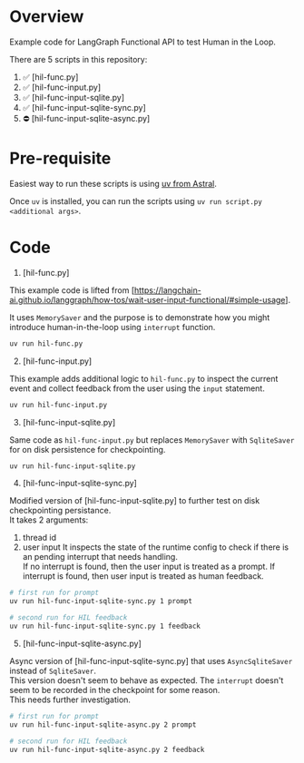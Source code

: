 # Overview

Example code for LangGraph Functional API to test Human in the Loop.

There are 5 scripts in this repository:

1. :white_check_mark: [hil-func.py]
2. :white_check_mark: [hil-func-input.py]
3. :white_check_mark: [hil-func-input-sqlite.py]
4. :white_check_mark: [hil-func-input-sqlite-sync.py]
5. :no_entry: [hil-func-input-sqlite-async.py]

# Pre-requisite

Easiest way to run these scripts is using [uv from Astral](https://docs.astral.sh/uv/).  

Once `uv` is installed, you can run the scripts using `uv run script.py <additional args>`.

# Code

1. [hil-func.py]

This example code is lifted from [https://langchain-ai.github.io/langgraph/how-tos/wait-user-input-functional/#simple-usage].  

It uses `MemorySaver` and the purpose is to demonstrate how you might introduce human-in-the-loop using `interrupt` function.

```bash
uv run hil-func.py
```

2. [hil-func-input.py]

This example adds additional logic to `hil-func.py` to inspect the current event and collect feedback from the user using the `input` statement.

```bash
uv run hil-func-input.py
```

3. [hil-func-input-sqlite.py]

Same code as `hil-func-input.py` but replaces `MemorySaver` with `SqliteSaver` for on disk persistence for checkpointing.

```bash
uv run hil-func-input-sqlite.py
```

4. [hil-func-input-sqlite-sync.py]

Modified version of [hil-func-input-sqlite.py] to further test on disk checkpointing persistance.  
It takes 2 arguments:
1. thread id
2. user input
It inspects the state of the runtime config to check if there is an pending interrupt that needs handling.  
If no interrupt is found, then the user input is treated as a prompt.
If interrupt is found, then user input is treated as human feedback.

```bash
# first run for prompt
uv run hil-func-input-sqlite-sync.py 1 prompt

# second run for HIL feedback
uv run hil-func-input-sqlite-sync.py 1 feedback
```

5. [hil-func-input-sqlite-async.py]

Async version of [hil-func-input-sqlite-sync.py] that uses `AsyncSqliteSaver` instead of `SqliteSaver`.  
This version doesn't seem to behave as expected. The `interrupt` doesn't seem to be recorded in the checkpoint for some reason.  
This needs further investigation.

```bash
# first run for prompt
uv run hil-func-input-sqlite-async.py 2 prompt

# second run for HIL feedback
uv run hil-func-input-sqlite-async.py 2 feedback
```
